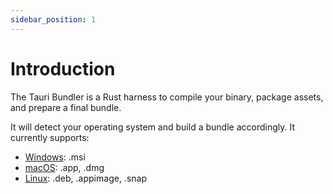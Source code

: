 ```yaml
---
sidebar_position: 1
---
```


# Introduction

The Tauri Bundler is a Rust harness to compile your binary, package assets, and prepare a final bundle.

It will detect your operating system and build a bundle accordingly. It currently supports:

- [Windows](./windows.md): .msi
- [macOS](./macos.md): .app, .dmg
- [Linux](./linux.md): .deb, .appimage, .snap
